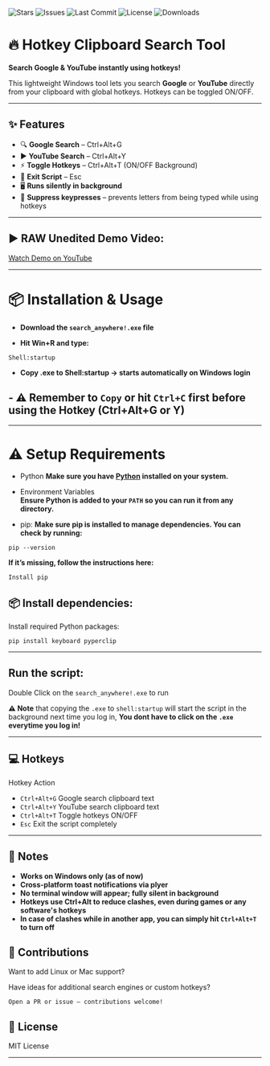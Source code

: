 ![Stars](https://img.shields.io/github/stars/happyman09/search-anywhere?style=flat-square)
![Issues](https://img.shields.io/github/issues/happyman09/search-anywhere?style=flat-square)
![Last Commit](https://img.shields.io/github/last-commit/happyman09/search-anywhere?style=flat-square)
![License](https://img.shields.io/github/license/happyman09/auto-wallpaper-themer?style=flat-square)
![Downloads](https://img.shields.io/github/downloads/happyman09/search-anywhere/latest/total?style=flat-square)

# 🔥 Hotkey Clipboard Search Tool

**Search Google & YouTube instantly using hotkeys!**  

This lightweight Windows tool lets you search **Google** or **YouTube** directly from your clipboard with global hotkeys. Hotkeys can be toggled ON/OFF. 

---

## ✨ Features

- 🔍 **Google Search** – Ctrl+Alt+G  
- ▶️ **YouTube Search** – Ctrl+Alt+Y  
- ⚡ **Toggle Hotkeys** – Ctrl+Alt+T (ON/OFF Background)  
- 🛑 **Exit Script** – Esc  
- 🖥️ **Runs silently in background**  
- 🚫 **Suppress keypresses** – prevents letters from being typed while using hotkeys  

---
## ▶️ RAW Unedited Demo Video:

<a href="https://www.youtube.com/watch?v=Agijos7AhVQ" target="_blank">Watch Demo on YouTube</a>

---
# 📦 Installation & Usage

 - **Download the `search_anywhere!.exe` file**

 - **Hit Win+R and type:** 
 ```
Shell:startup
 ```

 - **Copy .exe to Shell:startup → starts automatically on Windows login**

## - ⚠️ Remember to `Copy` or hit `Ctrl+C` first before using the Hotkey (Ctrl+Alt+G or Y)

---


# ⚠️ Setup Requirements
- Python
**Make sure you have [Python](https://www.python.org/downloads/) installed on your system.**
  
- Environment Variables  
**Ensure Python is added to your `PATH` so you can run it from any directory.**
  
- pip:
**Make sure pip is installed to manage dependencies. You can check by running:**
```
pip --version
```
**If it’s missing, follow the instructions here:**
```
Install pip
```
## 📦 Install dependencies:

Install required Python packages:
```
pip install keyboard pyperclip
```
---

## Run the script:

Double Click on the `search_anywhere!.exe` to run

**⚠️ Note** that copying the `.exe` to `shell:startup` will start the script in the background next time you log in,
**You dont have to click on the `.exe` everytime you log in!**

---

## 💻 Hotkeys
Hotkey	Action

- `Ctrl+Alt+G`	Google search clipboard text
- `Ctrl+Alt+Y`	YouTube search clipboard text
- `Ctrl+Alt+T`	Toggle hotkeys ON/OFF
- `Esc`	Exit the script completely
  
---

## 📝 Notes

- **Works on Windows only (as of now)**
- **Cross-platform toast notifications via plyer**
- **No terminal window will appear; fully silent in background**
- **Hotkeys use Ctrl+Alt to reduce clashes, even during games or any software's hotkeys**
- **In case of clashes while in another app, you can simply hit `Ctrl+Alt+T` to turn off**


## 🤝 Contributions

Want to add Linux or Mac support?

Have ideas for additional search engines or custom hotkeys?

`Open a PR or issue — contributions welcome!`

## 📜 License

MIT License


---
